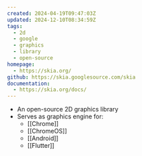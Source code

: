 ```yaml
---
created: 2024-04-19T09:47:03Z
updated: 2024-12-10T08:34:59Z
tags:
  - 2d
  - google
  - graphics
  - library
  - open-source
homepage:
  - https://skia.org/
github: https://skia.googlesource.com/skia
documentation:
  - https://skia.org/docs/
---
```

- An open-source 2D graphics library
- Serves as graphics engine for:
	- [[Chrome]]
	- [[ChromeOS]]
	- [[Android]]
	- [[Flutter]]